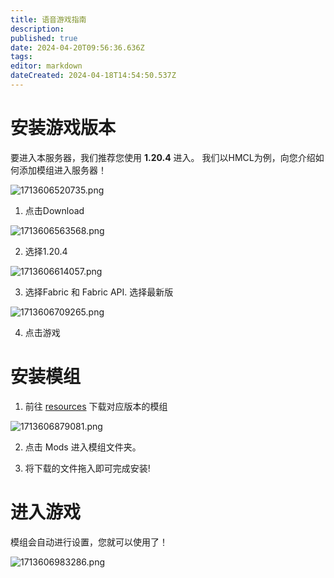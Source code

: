```yaml
---
title: 语音游戏指南
description: 
published: true
date: 2024-04-20T09:56:36.636Z
tags: 
editor: markdown
dateCreated: 2024-04-18T14:54:50.537Z
---
```


# 安装游戏版本
要进入本服务器，我们推荐您使用 **1.20.4** 进入。
我们以HMCL为例，向您介绍如何添加模组进入服务器！

![1713606520735.png](http://photo.shbsme.top/i/2024/04/20/66238f7e4e012.png)

1. 点击Download

![1713606563568.png](http://photo.shbsme.top/i/2024/04/20/66238fa89750c.png)

2. 选择1.20.4

![1713606614057.png](http://photo.shbsme.top/i/2024/04/20/66238fda5e30e.png)

3. 选择Fabric 和 Fabric API. 选择最新版

![1713606709265.png](http://photo.shbsme.top/i/2024/04/20/6623903aa3e3f.png)

4. 点击游戏

# 安装模组
1. 前往 [resources](/resources) 下载对应版本的模组

![1713606879081.png](http://photo.shbsme.top/i/2024/04/20/662390e3be0f4.png)

2. 点击 Mods 进入模组文件夹。

3. 将下载的文件拖入即可完成安装!

# 进入游戏
模组会自动进行设置，您就可以使用了！

![1713606983286.png](http://photo.shbsme.top/i/2024/04/20/6623914b53b66.png)